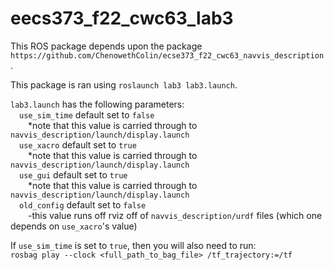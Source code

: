 # eecs373_f22_cwc63_lab3

This ROS package depends upon the package `https://github.com/ChenowethColin/ecse373_f22_cwc63_navvis_description`.

This package is ran using `roslaunch lab3 lab3.launch`.

`lab3.launch` has the following parameters:
<br>
&emsp;`use_sim_time` default set to `false`
<br>
&emsp;&emsp;*note that this value is carried through to `navvis_description/launch/display.launch`
<br>
&emsp;`use_xacro` default set to `true`
<br>
&emsp;&emsp;*note that this value is carried through to `navvis_description/launch/display.launch`
<br>
&emsp;`use_gui` default set to `true`
<br>
&emsp;&emsp;*note that this value is carried through to `navvis_description/launch/display.launch`
<br>
&emsp;`old_config` default set to `false`
<br>
&emsp;&emsp;-this value runs off rviz off of `navvis_description/urdf` files (which one depends on `use_xacro`'s value)

If `use_sim_time` is set to `true`, then you will also need to run:
<br>
`rosbag play --clock <full_path_to_bag_file> /tf_trajectory:=/tf`
